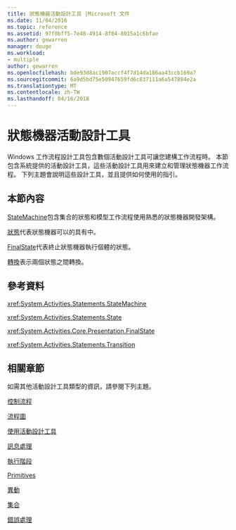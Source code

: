 ```yaml
---
title: 狀態機器活動設計工具 |Microsoft 文件
ms.date: 11/04/2016
ms.topic: reference
ms.assetid: 97f0bff5-7e48-4914-8f04-8015a1c6bfae
ms.author: gewarren
manager: douge
ms.workload:
- multiple
author: gewarren
ms.openlocfilehash: bde93d8ac1907accf4f7d14da186aa43ccb169a7
ms.sourcegitcommit: 6a9d5bd75e50947659fd6c837111a6a547884e2a
ms.translationtype: MT
ms.contentlocale: zh-TW
ms.lasthandoff: 04/16/2018
---
```

# <a name="state-machine-activity-designers"></a>狀態機器活動設計工具
Windows 工作流程設計工具包含數個活動設計工具可讓您建構工作流程時。 本節包含系統提供的活動設計工具，這些活動設計工具用來建立和管理狀態機器工作流程。 下列主題會說明這些設計工具，並且提供如何使用的指引。

## <a name="in-this-section"></a>本節內容
 [StateMachine](../workflow-designer/statemachine-activity-designer.md)包含集合的狀態和模型工作流程使用熟悉的狀態機器開發架構。

 [狀態](../workflow-designer/state-activity-designer.md)代表狀態機器可以的具有中。

 [FinalState](../workflow-designer/finalstate-activity-designer.md)代表終止狀態機器執行個體的狀態。

 [轉換](../workflow-designer/transition-activity-designer.md)表示兩個狀態之間轉換。

## <a name="reference"></a>參考資料
 <xref:System.Activities.Statements.StateMachine>

 <xref:System.Activities.Statements.State>

 <xref:System.Activities.Core.Presentation.FinalState>

 <xref:System.Activities.Statements.Transition>

## <a name="related-sections"></a>相關章節
 如需其他活動設計工具類型的資訊，請參閱下列主題。

 [控制流程](../workflow-designer/control-flow-activity-designers.md)

 [流程圖](../workflow-designer/flowchart-activity-designers.md)

 [使用活動設計工具](../workflow-designer/using-the-activity-designers.md)

 [訊息處理](../workflow-designer/messaging-activity-designers.md)

 [執行階段](../workflow-designer/runtime-activity-designers.md)

 [Primitives](../workflow-designer/primitives-activity-designers.md)

 [異動](../workflow-designer/transaction-activity-designers.md)

 [集合](../workflow-designer/collection-activity-designers.md)

 [錯誤處理](../workflow-designer/error-handling-activity-designers.md)